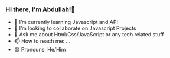 ### Hi there, I'm Abdullah!👋
- 🌱 I’m currently learning Javascript and API
- 👯 I’m looking to collaborate on Javascript Projects
- 💬 Ask me about Html/Css/JavaScript or any tech related stuff
- 📫 How to reach me: ...
- 😄 Pronouns: He/Him
<!-- - 🔭 I’m currently working on ... -->
<!-- - 🤔 I’m looking for help with ... -->
<!-- - ⚡ Fun fact:  -->

